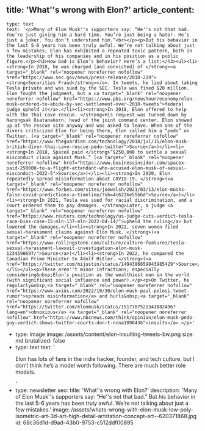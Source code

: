 title: 'What''s wrong with Elon?'
article_content:
  -
    type: text
    text: '<p>Many of Elon Musk''s supporters say: “He''s not that bad. You’re just giving him a hard time. You’re just being a hater. He’s just a joker. You don’t understand him.”<br></p><p>But his behavior in the last 5-6 years has been truly awful. We’re not talking about just a few mistakes; Elon has exhibited a repeated toxic pattern, both in the leadership of his companies and in his position as a public figure.</p><h3>How bad is Elon’s behavior? Here’s a list:</h3><ul><li><strong>In 2018, he was charged (and convicted) of </strong><a target="_blank" rel="noopener noreferrer nofollow" href="https://www.sec.gov/news/press-release/2018-219"><strong>Securities Fraud</strong></a>. In tweets, he lied about taking Tesla private and was sued by the SEC. Tesla was fined $20 million. Elon fought the judgment, but a <a target="_blank" rel="noopener noreferrer nofollow" href="https://www.pbs.org/newshour/economy/elon-musk-ordered-to-abide-by-sec-settlement-over-2018-tweets">federal judge upheld it</a>.</li><li><strong>In 2018, Elon offered to help with the Thai cave rescue. </strong>His request was turned down by Narongsak Osatanakorn, head of the joint command center. Elon showed up at the rescue site anyway and was asked to leave. When one of the divers criticized Elon for being there, Elon called him a “pedo” on Twitter. (<a target="_blank" rel="noopener noreferrer nofollow" href="https://www.theguardian.com/technology/2018/jul/15/elon-musk-british-diver-thai-cave-rescue-pedo-twitter">Source</a>)</li><li><strong>In 2018, SpaceX paid </strong>“$250,000 to settle a sexual misconduct claim against Musk.” (<a target="_blank" rel="noopener noreferrer nofollow" href="https://www.businessinsider.com/spacex-paid-250000-to-a-flight-attendant-who-accused-elon-musk-of-sexual-misconduct-2022-5">Source</a>)</li><li><strong>In 2020, Elon repeatedly spread misinformation about COVID-19. </strong>(<a target="_blank" rel="noopener noreferrer nofollow" href="https://www.forbes.com/sites/joewalsh/2021/03/13/elon-musks-false-covid-predictions-a-timeline/?sh=4c6226e55b6d">Source</a>)</li><li><strong>In 2021, Tesla was sued for racial discrimination, and a court ordered them to pay damages. </strong>Later, a judge <a target="_blank" rel="noopener noreferrer nofollow" href="https://www.reuters.com/technology/us-judge-cuts-verdict-tesla-race-bias-case-15-mln-137-mln-2022-04-14/">upheld the ruling</a> but lowered the damages.</li><li><strong>In 2022, seven women filed sexual-harassment claims against Elon Musk. </strong>(<a target="_blank" rel="noopener noreferrer nofollow" href="https://www.rollingstone.com/culture/culture-features/tesla-sexual-harassment-lawsuit-investigation-elon-musk-1234590697/">Source</a>)</li><li><strong>In 2022, he compared the Canadian Prime Minister to Adolf Hitler. </strong>(<a href="https://twitter.com/mijustin/status/1494386659843985429">Source</a>)</li></ul><p>These aren''t minor infractions; especially considering&nbsp;Elon’s position as the wealthiest man in the world (with significant social influence and power).</p><p>On Twitter, he regularly&nbsp;<a target="_blank" rel="noopener noreferrer nofollow" href="https://www.axios.com/2022/10/30/elon-musk-paul-pelosi-tweet-rumor">spreads misinformation</a> and hurls&nbsp;<a target="_blank" rel="noopener noreferrer nofollow" href="https://twitter.com/elonmusk/status/1517707521343082496?lang=en">obnoxious</a>​ <a target="_blank" rel="noopener noreferrer nofollow" href="https://www.nbcnews.com/think/opinion/elon-musk-pedo-guy-verdict-shows-twitter-courts-don-t-ncna1098436">insults</a>.</p>'
  -
    type: image
    image: /assets/content/elon-insulting-tweets-bw.png
    size: md
    brutalized: false
  -
    type: text
    text: '<p>Elon has lots of fans in the indie hacker, founder, and tech culture, but I don’t think he’s a model worth following. There are much better role models.<br></p>'
  -
    type: newsletter
seo:
  title: 'What''s wrong with Elon?'
  description: 'Many of Elon Musk''s supporters say: “He''s not that bad." But his behavior in the last 5-6 years has been truly awful. We’re not talking about just a few mistakes.'
  image: /assets/whats-wrong-with-elon-musk-low-poly-isometric-art-3d-art-high-detail-artstation-concept-art--620371868.jpg
id: 68c36d1d-d9ad-43b0-9753-c512ddf00895
